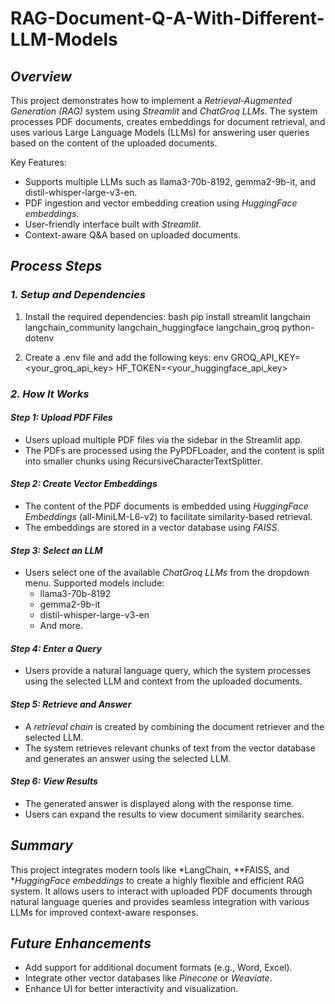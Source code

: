 # RAG-Document-Q-A-With-Different-LLM-Models

## *Overview*
This project demonstrates how to implement a *Retrieval-Augmented Generation (RAG)* system using *Streamlit* and *ChatGroq LLMs*. The system processes PDF documents, creates embeddings for document retrieval, and uses various Large Language Models (LLMs) for answering user queries based on the content of the uploaded documents.  

Key Features:
- Supports multiple LLMs such as llama3-70b-8192, gemma2-9b-it, and distil-whisper-large-v3-en.
- PDF ingestion and vector embedding creation using *HuggingFace embeddings*.
- User-friendly interface built with *Streamlit*.
- Context-aware Q&A based on uploaded documents.


## *Process Steps*

### *1. Setup and Dependencies*
1. Install the required dependencies:
   bash
   pip install streamlit langchain langchain_community langchain_huggingface langchain_groq python-dotenv
   
2. Create a .env file and add the following keys:
   env
   GROQ_API_KEY=<your_groq_api_key>
   HF_TOKEN=<your_huggingface_api_key>
   


### *2. How It Works*

#### *Step 1: Upload PDF Files*
- Users upload multiple PDF files via the sidebar in the Streamlit app.
- The PDFs are processed using the PyPDFLoader, and the content is split into smaller chunks using RecursiveCharacterTextSplitter.

#### *Step 2: Create Vector Embeddings*
- The content of the PDF documents is embedded using *HuggingFace Embeddings* (all-MiniLM-L6-v2) to facilitate similarity-based retrieval.
- The embeddings are stored in a vector database using *FAISS*.

#### *Step 3: Select an LLM*
- Users select one of the available *ChatGroq LLMs* from the dropdown menu. Supported models include:
  - llama3-70b-8192
  - gemma2-9b-it
  - distil-whisper-large-v3-en
  - And more.

#### *Step 4: Enter a Query*
- Users provide a natural language query, which the system processes using the selected LLM and context from the uploaded documents.

#### *Step 5: Retrieve and Answer*
- A *retrieval chain* is created by combining the document retriever and the selected LLM.
- The system retrieves relevant chunks of text from the vector database and generates an answer using the selected LLM.

#### *Step 6: View Results*
- The generated answer is displayed along with the response time.
- Users can expand the results to view document similarity searches.


## *Summary*
This project integrates modern tools like *LangChain, **FAISS, and **HuggingFace embeddings* to create a highly flexible and efficient RAG system. It allows users to interact with uploaded PDF documents through natural language queries and provides seamless integration with various LLMs for improved context-aware responses.


## *Future Enhancements*
- Add support for additional document formats (e.g., Word, Excel).
- Integrate other vector databases like *Pinecone* or *Weaviate*.
- Enhance UI for better interactivity and visualization.
